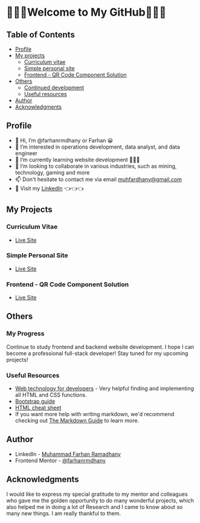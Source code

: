 #   🌠🌠🌠Welcome to My GitHub🌠🌠🌠

## Table of Contents

-   [Profile](#profile)
-   [My projects](#my-projects)
    -   [Curriculum vitae](#curriculum-vitae)
    -   [Simple personal site](#my-simple-personal-site)
    -   [Frontend - QR Code Component Solution](#frontend---QR-code-component-solution)
-   [Others](#others)
    -   [Continued development](#continued-development)
    -   [Useful resources](#useful-resources)
-   [Author](#author)
-   [Acknowledgments](#acknowledgments)

##  Profile
- 👋 Hi, I’m @farhanrmdhany or Farhan 😀
- 👀 I’m interested in operations development, data analyst, and data engineer
- 🌱 I’m currently learning website development 🌠🌠🌠
- 💞️ I’m looking to collaborate in various industries, such as mining, technology, gaming and more
- 📫 Don't hesitate to contact me via email muhfardhany@gmail.com
- 🏢 Visit my [LinkedIn](https://www.linkedin.com/in/farhanramadhany/) 👈👈👈

## My Projects

### Curriculum Vitae
-   [Live Site](<https://farhanrmdhany.github.io/CV-HTML-Based/>)


### Simple Personal Site
-   [Live Site](<https://farhanrmdhany.github.io/Simple-Personal-Website/>)

### Frontend - QR Code Component Solution 
-   [Live Site](<https://farhanrmdhany.github.io/QR-Code-Challenges/>)

## Others

### My Progress

Continue to study frontend and backend website development. I hope I can become a professional full-stack developer!
Stay tuned for my upcoming projects!

### Useful Resources

-   [Web technology for developers](https://developer.mozilla.org/en-US/docs/Web) - Very helpful finding and implementing all HTML and CSS functions.
-   [Bootstrap guide](https://getbootstrap.com/docs/5.2/getting-started/introduction/)
-   [HTML cheat sheet](https://docs.emmet.io/cheat-sheet/)
-   If you want more help with writing markdown, we'd recommend checking out [The Markdown Guide](https://www.markdownguide.org/) to learn more.

## Author

-   LinkedIn - [Muhammad Farhan Ramadhany](https://www.linkedin.com/in/farhanramadhany/)
-   Frontend Mentor - [@farhanrmdhany](https://www.frontendmentor.io/profile/farhanrmdhany)

## Acknowledgments

I would like to express my special gratitude to my mentor and colleagues who gave me the golden opportunity to do many wonderful projects, which also helped me in doing a lot of Research and I came to know about so many new things. I am really thankful to them.


<!---
farhanrmdhany/farhanrmdhany is a ✨ special ✨ repository because its `README.md` (this file) appears on your GitHub profile.
You can click the Preview link to take a look at your changes.
--->
